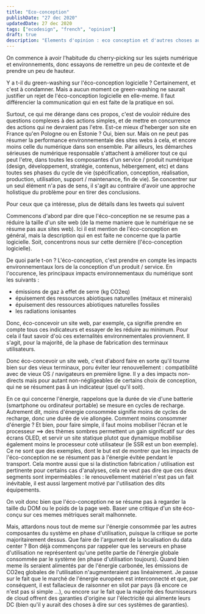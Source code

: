 ```yaml
---
title: "Eco-conception"
publishDate: "27 dec 2020"
updatedDate: 27 dec 2020
tags: ["ecodesign", "french", "opinion"]
draft: true
description: "Elements d'opinion : eco conception et d'autres choses aussi"
---
```


On commence à avoir l'habitude du cherry-picking sur les sujets numérique et environnements, donc essayons de remettre un peu de contexte et de prendre un peu de hauteur.

Y a t-il du green-washing sur l'éco-conception logicielle ? Certainement, et c'est à condamner. Mais a aucun moment ce green-washing ne saurait justifier un rejet de l'éco-conception logicielle en elle-meme. Il faut différencier la communication qui en est faite de la pratique en soi.

Surtout, ce qui me dérange dans ces propos, c'est de vouloir réduire des questions complexes à des actions simples, et de mettre en concurrence des actions qui ne devraient pas l'etre.
Est-ce mieux d'heberger son site en France qu'en Pologne ou en Estonie ? Oui, bien sur. Mais on ne peut pas résumer la performance environnementale des sites webs à cela, et encore moins celle du numérique dans son ensemble.
Par ailleurs, les démarches sérieuses de numérique responsable s'attachent à améliorer tout ce qui peut l'etre, dans toutes les composantes d'un service / produit numérique (design, développement, stratégie, contenus, hébergement, etc) et dans toutes ses phases du cycle de vie (spécification, conception, réalisation, production, utilisation, support / maintenance, fin de vie). Se concentrer sur un seul élément n'a pas de sens, il s'agit au contraire d'avoir une approche holistique du problème pour en tirer des conclusions.

Pour ceux que ça intéresse, plus de détails dans les tweets qui suivent

Commencons d'abord par dire que l'éco-conception ne se resume pas a réduire la taille d'un site web (de la meme maniere que le numérique ne se résume pas aux sites web).
Ici il est mention de l'éco-conception en général, mais la description qui en est faite ne concerne que la partie logicielle. Soit, concentrons nous sur cette dernière (l'éco-conception logicielle).

De quoi parle t-on ? L'éco-conception, c'est prendre en compte les impacts environnementaux lors de la conception d'un produit / service. En l'occurence, les principaux impacts environnementaux du numérique sont les suivants :

- émissions de gaz à effet de serre (kg CO2eq)
- épuisement des ressources abiotiques naturelles (métaux et minerais)
- épuisement des ressources abiotiques naturelles fossiles
- les radiations ionisantes

Donc, éco-concevoir un site web, par exemple, ça signifie prendre en compte tous ces indicateurs et essayer de les réduire au minimum. Pour cela il faut savoir d'où ces externalités environnementales proviennent. Il s'agit, pour la majorité, de la phase de fabrication des terminaux utilisateurs.

Donc éco-concevoir un site web, c'est d'abord faire en sorte qu'il tourne bien sur des vieux terminaux, poru éviter leur renouvellement : compatibilité avec de vieux OS / navigateurs en première ligne. Il y a des impacts non-directs mais pour autant non-négligeables de certains choix de conception, qui ne se résument pas å un indicateur (quel qu'il soit).

En ce qui concerne l'énergie, rappelons que la durée de vie d'une batterie (smartphone ou ordinateur portable) se mesure en cycles de recharge. Autrement dit, moins d'énergie consommée signifie moins de cycles de recharge, donc une durée de vie allongée. Comment moins consommer d'énergie ? Et bien, pour faire simple, il faut moins mobiliser l'écran et le processeur ==> des thèmes sombres permettent un gain significatif sur des écrans OLED, et servir un site statique plutot que dynamique mobilise également moins le processeur coté utilisateur (le SSR est un bon exemple). Ce ne sont que des exemples, dont le but est de montrer que les impacts de l'éco-conception ne se résument pas à l'énergie évitée pendant le transport. Cela montre aussi que si la distinction fabrication / utilisation est pertinente pour certains cas d'analyses, cela ne veut pas dire que ces deux segments sont imperméables : le renouvellement matériel n'est pas un fait inévitable, il est aussi largement motivé par l'utilisation des dits équipements.

On voit donc bien que l'éco-conception ne se résume pas à regarder la taille du DOM ou le poids de la page web. Baser une critique d'un site éco-conçu sur ces memes métriques serait malhonnete.

Mais, attardons nous tout de meme sur l'énergie consommée par les autres composantes du système en phase d'utilisation, puisque la critique se porte majoritairement dessus.
Que faire de l'argument de la localisation du data center ? Bon déjà commençons par rappeler que les serveurs en phase d'utilisation ne représentent qu'une petite partie de l'énergie globale consommée par le système (en phase d'utilisation toujours). Quand bien meme ils seraient alimentés par de l'énergie carbonée, les émissions de CO2eq globales de l'utilisation n'augmenteraient pas linéairement.
Je passe sur le fait que le marché de l'énergie européen est interconnecté et que, par conséquent, il est fallacieux de raisonner en silot par pays (là encore ce n'est pas si simple ...), ou encore sur le fait que la majorité des fournisseurs de cloud offrent des garanties d'origine sur l'électricité qui alimente leurs DC (bien qu'il y aurait des choses à dire sur ces systèmes de garanties).
